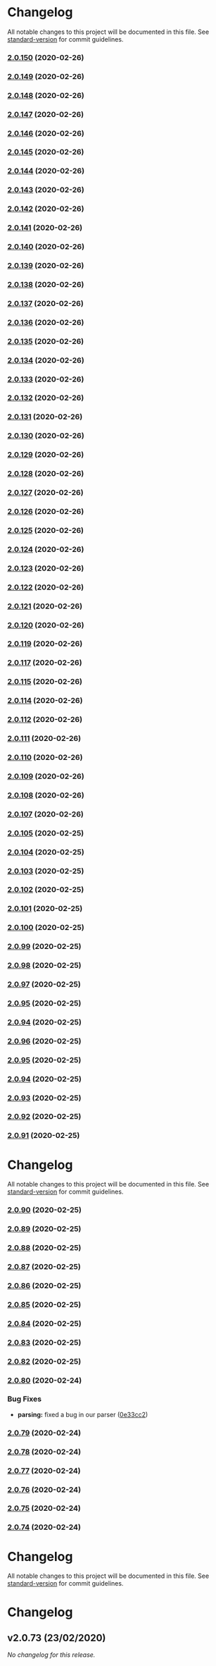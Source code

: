 # Changelog

All notable changes to this project will be documented in this file. See [standard-version](https://github.com/conventional-changelog/standard-version) for commit guidelines.

### [2.0.150](https://github.com/fmukendi/HelloWorldJava/compare/v2.0.149...v2.0.150) (2020-02-26)

### [2.0.149](https://github.com/fmukendi/HelloWorldJava/compare/v2.0.148...v2.0.149) (2020-02-26)

### [2.0.148](https://github.com/fmukendi/HelloWorldJava/compare/v2.0.147...v2.0.148) (2020-02-26)

### [2.0.147](https://github.com/fmukendi/HelloWorldJava/compare/v2.0.146...v2.0.147) (2020-02-26)

### [2.0.146](https://github.com/fmukendi/HelloWorldJava/compare/v2.0.145...v2.0.146) (2020-02-26)

### [2.0.145](https://github.com/fmukendi/HelloWorldJava/compare/v2.0.144...v2.0.145) (2020-02-26)

### [2.0.144](https://github.com/fmukendi/HelloWorldJava/compare/v2.0.143...v2.0.144) (2020-02-26)

### [2.0.143](https://github.com/fmukendi/HelloWorldJava/compare/v2.0.142...v2.0.143) (2020-02-26)

### [2.0.142](https://github.com/fmukendi/HelloWorldJava/compare/v2.0.141...v2.0.142) (2020-02-26)

### [2.0.141](https://github.com/fmukendi/HelloWorldJava/compare/v2.0.140...v2.0.141) (2020-02-26)

### [2.0.140](https://github.com/fmukendi/HelloWorldJava/compare/v2.0.139...v2.0.140) (2020-02-26)

### [2.0.139](https://github.com/fmukendi/HelloWorldJava/compare/v2.0.138...v2.0.139) (2020-02-26)

### [2.0.138](https://github.com/fmukendi/HelloWorldJava/compare/v2.0.137...v2.0.138) (2020-02-26)

### [2.0.137](https://github.com/fmukendi/HelloWorldJava/compare/v2.0.136...v2.0.137) (2020-02-26)

### [2.0.136](https://github.com/fmukendi/HelloWorldJava/compare/v2.0.135...v2.0.136) (2020-02-26)

### [2.0.135](https://github.com/fmukendi/HelloWorldJava/compare/v2.0.134...v2.0.135) (2020-02-26)

### [2.0.134](https://github.com/fmukendi/HelloWorldJava/compare/v2.0.133...v2.0.134) (2020-02-26)

### [2.0.133](https://github.com/fmukendi/HelloWorldJava/compare/v2.0.132...v2.0.133) (2020-02-26)

### [2.0.132](https://github.com/fmukendi/HelloWorldJava/compare/v2.0.131...v2.0.132) (2020-02-26)

### [2.0.131](https://github.com/fmukendi/HelloWorldJava/compare/v2.0.130...v2.0.131) (2020-02-26)

### [2.0.130](https://github.com/fmukendi/HelloWorldJava/compare/v2.0.129...v2.0.130) (2020-02-26)

### [2.0.129](https://github.com/fmukendi/HelloWorldJava/compare/v2.0.128...v2.0.129) (2020-02-26)

### [2.0.128](https://github.com/fmukendi/HelloWorldJava/compare/v2.0.127...v2.0.128) (2020-02-26)

### [2.0.127](https://github.com/fmukendi/HelloWorldJava/compare/v2.0.126...v2.0.127) (2020-02-26)

### [2.0.126](https://github.com/fmukendi/HelloWorldJava/compare/v2.0.125...v2.0.126) (2020-02-26)

### [2.0.125](https://github.com/fmukendi/HelloWorldJava/compare/v2.0.124...v2.0.125) (2020-02-26)

### [2.0.124](https://github.com/fmukendi/HelloWorldJava/compare/v2.0.123...v2.0.124) (2020-02-26)

### [2.0.123](https://github.com/fmukendi/HelloWorldJava/compare/v2.0.122...v2.0.123) (2020-02-26)

### [2.0.122](https://github.com/fmukendi/HelloWorldJava/compare/v2.0.121...v2.0.122) (2020-02-26)

### [2.0.121](https://github.com/fmukendi/HelloWorldJava/compare/v2.0.120...v2.0.121) (2020-02-26)

### [2.0.120](https://github.com/fmukendi/HelloWorldJava/compare/v2.0.119...v2.0.120) (2020-02-26)

### [2.0.119](https://github.com/fmukendi/HelloWorldJava/compare/v2.0.118...v2.0.119) (2020-02-26)

### [2.0.117](https://github.com/fmukendi/HelloWorldJava/compare/v2.0.116...v2.0.117) (2020-02-26)

### [2.0.115](https://github.com/fmukendi/HelloWorldJava/compare/v2.0.116...v2.0.115) (2020-02-26)

### [2.0.114](https://github.com/fmukendi/HelloWorldJava/compare/v2.0.113...v2.0.114) (2020-02-26)

### [2.0.112](https://github.com/fmukendi/HelloWorldJava/compare/v2.0.113...v2.0.112) (2020-02-26)

### [2.0.111](https://github.com/fmukendi/HelloWorldJava/compare/v2.0.110...v2.0.111) (2020-02-26)

### [2.0.110](https://github.com/fmukendi/HelloWorldJava/compare/v2.0.109...v2.0.110) (2020-02-26)

### [2.0.109](https://github.com/fmukendi/HelloWorldJava/compare/v2.0.108...v2.0.109) (2020-02-26)

### [2.0.108](https://github.com/fmukendi/HelloWorldJava/compare/v2.0.107...v2.0.108) (2020-02-26)

### [2.0.107](https://github.com/fmukendi/HelloWorldJava/compare/v2.0.106...v2.0.107) (2020-02-26)

### [2.0.105](https://github.com/fmukendi/HelloWorldJava/compare/v2.0.104...v2.0.105) (2020-02-25)

### [2.0.104](https://github.com/fmukendi/HelloWorldJava/compare/v2.0.103...v2.0.104) (2020-02-25)

### [2.0.103](https://github.com/fmukendi/HelloWorldJava/compare/v2.0.102...v2.0.103) (2020-02-25)

### [2.0.102](https://github.com/fmukendi/HelloWorldJava/compare/v2.0.101...v2.0.102) (2020-02-25)

### [2.0.101](https://github.com/fmukendi/HelloWorldJava/compare/v2.0.100...v2.0.101) (2020-02-25)

### [2.0.100](https://github.com/fmukendi/HelloWorldJava/compare/v2.0.99...v2.0.100) (2020-02-25)

### [2.0.99](https://github.com/fmukendi/HelloWorldJava/compare/v2.0.98...v2.0.99) (2020-02-25)

### [2.0.98](https://github.com/fmukendi/HelloWorldJava/compare/v2.0.97...v2.0.98) (2020-02-25)

### [2.0.97](https://github.com/fmukendi/HelloWorldJava/compare/v2.0.96...v2.0.97) (2020-02-25)

### [2.0.95](https://github.com/fmukendi/HelloWorldJava/compare/v2.0.96...v2.0.95) (2020-02-25)

### [2.0.94](https://github.com/fmukendi/HelloWorldJava/compare/v2.0.96...v2.0.94) (2020-02-25)

### [2.0.96](https://github.com/fmukendi/HelloWorldJava/compare/v2.0.95...v2.0.96) (2020-02-25)

### [2.0.95](https://github.com/fmukendi/HelloWorldJava/compare/v2.0.94...v2.0.95) (2020-02-25)

### [2.0.94](https://github.com/fmukendi/HelloWorldJava/compare/v2.0.93...v2.0.94) (2020-02-25)

### [2.0.93](https://github.com/fmukendi/HelloWorldJava/compare/v2.0.92...v2.0.93) (2020-02-25)

### [2.0.92](https://github.com/fmukendi/HelloWorldJava/compare/v2.0.91...v2.0.92) (2020-02-25)

### [2.0.91](https://github.com/fmukendi/HelloWorldJava/compare/v2.0.90...v2.0.91) (2020-02-25)

# Changelog

All notable changes to this project will be documented in this file. See [standard-version](https://github.com/conventional-changelog/standard-version) for commit guidelines.

### [2.0.90](https://github.com/fmukendi/HelloWorldJava/compare/v2.0.89...v2.0.90) (2020-02-25)

### [2.0.89](https://github.com/fmukendi/HelloWorldJava/compare/v2.0.88...v2.0.89) (2020-02-25)

### [2.0.88](https://github.com/fmukendi/HelloWorldJava/compare/v2.0.87...v2.0.88) (2020-02-25)

### [2.0.87](https://github.com/fmukendi/HelloWorldJava/compare/v2.0.86...v2.0.87) (2020-02-25)

### [2.0.86](https://github.com/fmukendi/HelloWorldJava/compare/v2.0.85...v2.0.86) (2020-02-25)

### [2.0.85](https://github.com/fmukendi/HelloWorldJava/compare/v2.0.84...v2.0.85) (2020-02-25)

### [2.0.84](https://github.com/fmukendi/HelloWorldJava/compare/v2.0.83...v2.0.84) (2020-02-25)

### [2.0.83](https://github.com/fmukendi/HelloWorldJava/compare/v2.0.82...v2.0.83) (2020-02-25)

### [2.0.82](https://github.com/fmukendi/HelloWorldJava/compare/v2.0.81...v2.0.82) (2020-02-25)

### [2.0.80](https://github.com/fmukendi/HelloWorldJava/compare/v2.0.79...v2.0.80) (2020-02-24)


### Bug Fixes

* **parsing:** fixed a bug in our parser ([0e33cc2](https://github.com/fmukendi/HelloWorldJava/commit/0e33cc2e59c234d25d09c237aa7b7aaf2705dded))

### [2.0.79](https://github.com/fmukendi/HelloWorldJava/compare/v2.0.78...v2.0.79) (2020-02-24)

### [2.0.78](https://github.com/fmukendi/HelloWorldJava/compare/v2.0.77...v2.0.78) (2020-02-24)

### [2.0.77](https://github.com/fmukendi/HelloWorldJava/compare/v2.0.76...v2.0.77) (2020-02-24)

### [2.0.76](https://github.com/fmukendi/HelloWorldJava/compare/v2.0.75...v2.0.76) (2020-02-24)

### [2.0.75](https://github.com/fmukendi/HelloWorldJava/compare/v2.0.74...v2.0.75) (2020-02-24)

### [2.0.74](https://github.com/fmukendi/HelloWorldJava/compare/v2.0.73...v2.0.74) (2020-02-24)

# Changelog

All notable changes to this project will be documented in this file. See [standard-version](https://github.com/conventional-changelog/standard-version) for commit guidelines.

# Changelog

## v2.0.73 (23/02/2020)
*No changelog for this release.*
